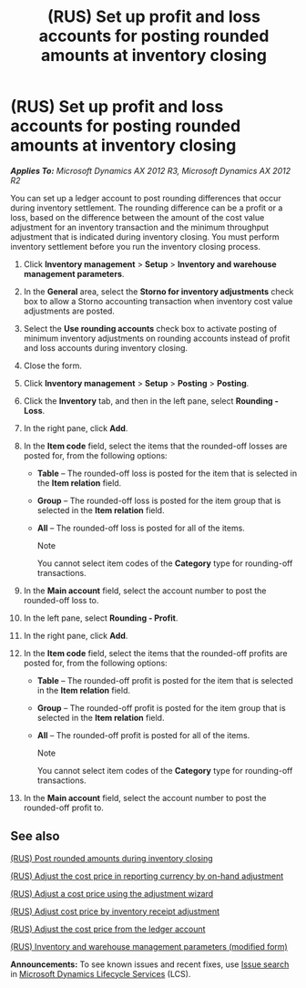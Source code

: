 ﻿---
title: (RUS) Set up profit and loss accounts for posting rounded amounts at inventory closing
TOCTitle: (RUS) Set up profit and loss accounts for posting rounded amounts at inventory closing
ms:assetid: eaa3f967-104e-41eb-9abc-e8353d9ecab5
ms:mtpsurl: https://technet.microsoft.com/en-us/library/Dn126131(v=AX.60)
ms:contentKeyID: 52075454
ms.date: 04/18/2014
mtps_version: v=AX.60
---

# (RUS) Set up profit and loss accounts for posting rounded amounts at inventory closing 


_**Applies To:** Microsoft Dynamics AX 2012 R3, Microsoft Dynamics AX 2012 R2_

You can set up a ledger account to post rounding differences that occur during inventory settlement. The rounding difference can be a profit or a loss, based on the difference between the amount of the cost value adjustment for an inventory transaction and the minimum throughput adjustment that is indicated during inventory closing. You must perform inventory settlement before you run the inventory closing process.

1.  Click **Inventory management** \> **Setup** \> **Inventory and warehouse management parameters**.

2.  In the **General** area, select the **Storno for inventory adjustments** check box to allow a Storno accounting transaction when inventory cost value adjustments are posted.

3.  Select the **Use rounding accounts** check box to activate posting of minimum inventory adjustments on rounding accounts instead of profit and loss accounts during inventory closing.

4.  Close the form.

5.  Click **Inventory management** \> **Setup** \> **Posting** \> **Posting**.

6.  Click the **Inventory** tab, and then in the left pane, select **Rounding - Loss**.

7.  In the right pane, click **Add**.

8.  In the **Item code** field, select the items that the rounded-off losses are posted for, from the following options:
    
      - **Table** – The rounded-off loss is posted for the item that is selected in the **Item relation** field.
    
      - **Group** – The rounded-off loss is posted for the item group that is selected in the **Item relation** field.
    
      - **All** – The rounded-off loss is posted for all of the items.
        

        > [!NOTE]
        > <P>You cannot select item codes of the <STRONG>Category</STRONG> type for rounding-off transactions.</P>



9.  In the **Main account** field, select the account number to post the rounded-off loss to.

10. In the left pane, select **Rounding - Profit**.

11. In the right pane, click **Add**.

12. In the **Item code** field, select the items that the rounded-off profits are posted for, from the following options:
    
      - **Table** – The rounded-off profit is posted for the item that is selected in the **Item relation** field.
    
      - **Group** – The rounded-off profit is posted for the item group that is selected in the **Item relation** field.
    
      - **All** – The rounded-off profit is posted for all of the items.
        

        > [!NOTE]
        > <P>You cannot select item codes of the <STRONG>Category</STRONG> type for rounding-off transactions.</P>



13. In the **Main account** field, select the account number to post the rounded-off profit to.

## See also

[(RUS) Post rounded amounts during inventory closing](rus-post-rounded-amounts-during-inventory-closing.md)

[(RUS) Adjust the cost price in reporting currency by on-hand adjustment](rus-adjust-the-cost-price-in-reporting-currency-by-on-hand-adjustment.md)

[(RUS) Adjust a cost price using the adjustment wizard](rus-adjust-a-cost-price-using-the-adjustment-wizard.md)

[(RUS) Adjust cost price by inventory receipt adjustment](rus-adjust-cost-price-by-inventory-receipt-adjustment.md)

[(RUS) Adjust the cost price from the ledger account](rus-adjust-the-cost-price-from-the-ledger-account.md)

[(RUS) Inventory and warehouse management parameters (modified form)](https://technet.microsoft.com/en-us/library/jj733200\(v=ax.60\))

  
**Announcements:** To see known issues and recent fixes, use [Issue search](http://go.microsoft.com/fwlink/?linkid=389258) in [Microsoft Dynamics Lifecycle Services](http://go.microsoft.com/fwlink/?linkid=306505) (LCS).

